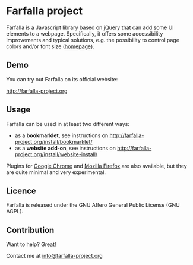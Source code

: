 # Farfalla project

Farfalla is a Javascript library based on jQuery that can add some UI elements to a webpage. Specifically, it offers some accessibility improvements and typical solutions, e.g. the possibility to control page colors and/or font size ([homepage](http://farfalla-project.org)).

## Demo

You can try out Farfalla on its official website:

<http://farfalla-project.org>

## Usage

Farfalla can be used in at least two different ways:

* as a **bookmarklet**, see instructions on <http://farfalla-project.org/install/bookmarklet/>
* as a **website add-on**, see instructions on <http://farfalla-project.org/install/website-install/>

Plugins for [Google Chrome](https://chrome.google.com/webstore/detail/odaapckfobecngbgpocjdmdidefckahc) and [Mozilla Firefox](http://code.farfalla-project.org/goodies/farfalla.user.js) are also available, but they are quite minimal and very experimental.

## Licence

Farfalla is released under the GNU Affero General Public License (GNU AGPL).

## Contribution

Want to help? Great!

Contact me at <info@farfalla-project.org>

